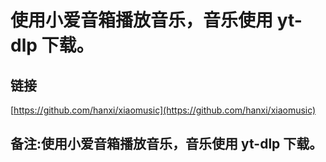 # 使用小爱音箱播放音乐，音乐使用 yt-dlp 下载。
## 链接 
 [https://github.com/hanxi/xiaomusic](https://github.com/hanxi/xiaomusic) 
 ## 备注:使用小爱音箱播放音乐，音乐使用 yt-dlp 下载。